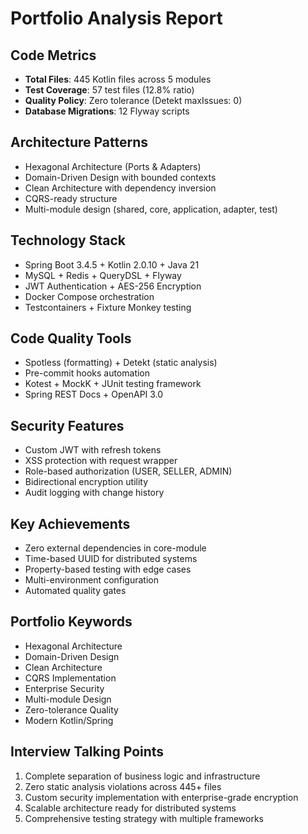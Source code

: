 # Portfolio Analysis Report

## Code Metrics
- **Total Files**: 445 Kotlin files across 5 modules
- **Test Coverage**: 57 test files (12.8% ratio)
- **Quality Policy**: Zero tolerance (Detekt maxIssues: 0)
- **Database Migrations**: 12 Flyway scripts

## Architecture Patterns
- Hexagonal Architecture (Ports & Adapters)
- Domain-Driven Design with bounded contexts
- Clean Architecture with dependency inversion
- CQRS-ready structure
- Multi-module design (shared, core, application, adapter, test)

## Technology Stack
- Spring Boot 3.4.5 + Kotlin 2.0.10 + Java 21
- MySQL + Redis + QueryDSL + Flyway
- JWT Authentication + AES-256 Encryption
- Docker Compose orchestration
- Testcontainers + Fixture Monkey testing

## Code Quality Tools
- Spotless (formatting) + Detekt (static analysis)
- Pre-commit hooks automation
- Kotest + MockK + JUnit testing framework
- Spring REST Docs + OpenAPI 3.0

## Security Features
- Custom JWT with refresh tokens
- XSS protection with request wrapper
- Role-based authorization (USER, SELLER, ADMIN)
- Bidirectional encryption utility
- Audit logging with change history

## Key Achievements
- Zero external dependencies in core-module
- Time-based UUID for distributed systems
- Property-based testing with edge cases
- Multi-environment configuration
- Automated quality gates

## Portfolio Keywords
- Hexagonal Architecture
- Domain-Driven Design
- Clean Architecture
- CQRS Implementation
- Enterprise Security
- Multi-module Design
- Zero-tolerance Quality
- Modern Kotlin/Spring

## Interview Talking Points
1. Complete separation of business logic and infrastructure
2. Zero static analysis violations across 445+ files
3. Custom security implementation with enterprise-grade encryption
4. Scalable architecture ready for distributed systems
5. Comprehensive testing strategy with multiple frameworks
